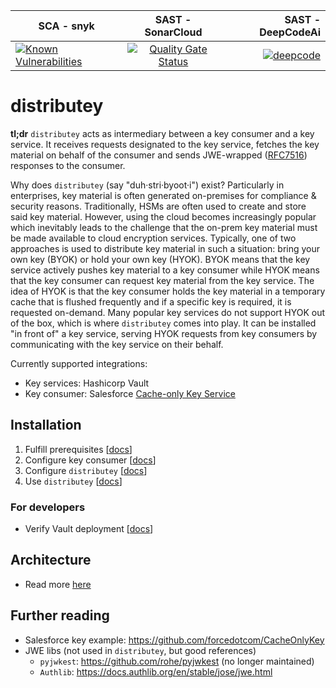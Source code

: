 | SCA - snyk | SAST - SonarCloud | SAST - DeepCodeAi |
| ------------- |:-------------:| -----:|
| [![Known Vulnerabilities](https://snyk.io/test/github/p15r/distributey/badge.svg)](https://snyk.io/test/github/p15r/distributey) |  [![Quality Gate Status](https://sonarcloud.io/api/project_badges/measure?project=p15r_distributey&metric=alert_status)](https://sonarcloud.io/dashboard?id=p15r_distributey) | [![deepcode](https://www.deepcode.ai/api/gh/badge?key=eyJhbGciOiJIUzI1NiIsInR5cCI6IkpXVCJ9.eyJwbGF0Zm9ybTEiOiJnaCIsIm93bmVyMSI6InAxNXIiLCJyZXBvMSI6IkhZT0stV3JhcHBlciIsImluY2x1ZGVMaW50IjpmYWxzZSwiYXV0aG9ySWQiOjIzNDgyLCJpYXQiOjE2MDE4MzYyMzh9.e7JvLeaIRNHYKuncpEPzBC6qYibCS46Lj3AG4sRAqmQ)](https://www.deepcode.ai/app/gh/p15r/distributey/_/dashboard?utm_content=gh%2Fp15r%2Fdistributey) |

# distributey
**tl;dr** `distributey` acts as intermediary between a key consumer and a key service. It receives requests designated to the key service, fetches the key material on behalf of the consumer and sends JWE-wrapped ([RFC7516](https://tools.ietf.org/html/rfc7516)) responses to the consumer.

Why does `distributey` (say "duh·stri·byoot·i") exist? Particularly in enterprises, key material is often generated on-premises for compliance & security reasons. Traditionally, HSMs are often used to create and store said key material. However, using the cloud becomes increasingly popular which inevitably leads to the challenge that the on-prem key material must be made available to cloud encryption services. Typically, one of two approaches is used to distribute key material in such a situation: bring your own key (BYOK) or hold your own key (HYOK). BYOK means that the key service actively pushes key material to a key consumer while HYOK means that the key consumer can request key material from the key service. The idea of HYOK is that the key consumer holds the key material in a temporary cache that is flushed frequently and if a specific key is required, it is requested on-demand. Many popular key services do not support HYOK out of the box, which is where `distributey` comes into play. It can be installed "in front of" a key service, serving HYOK requests from key consumers by communicating with the key service on their behalf.

Currently supported integrations:
- Key services: Hashicorp Vault
- Key consumer: Salesforce [Cache-only Key Service](https://help.salesforce.com/articleView?id=security_pe_byok_cache.htm&type=5)

## Installation
1. Fulfill prerequisites [[docs](docs/prerequisites.md)]
2. Configure key consumer [[docs](docs/key_consumer_setup.md)]
3. Configure `distributey`  [[docs](docs/distributey.md)]
4. Use `distributey` [[docs](docs/usage.md)]


### For developers
- Verify Vault deployment [[docs](docs/vault.md)]

## Architecture
- Read more [here](docs/architecture.md)

## Further reading
- Salesforce key  example: https://github.com/forcedotcom/CacheOnlyKey
- JWE libs (not used in `distributey`, but good references)
  - `pyjwkest`: https://github.com/rohe/pyjwkest (no longer maintained)
  - `Authlib`: https://docs.authlib.org/en/stable/jose/jwe.html
